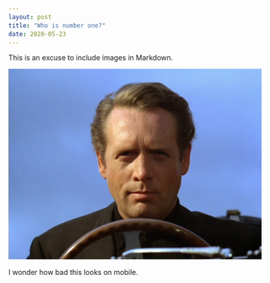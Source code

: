 ```yaml
---
layout: post
title: "Who is number one?"
date: 2020-05-23
---
```


This is an excuse to include images in Markdown.

![prisoner](/media/the_prisoner.jpg "Be seeing you.")

I wonder how bad this looks on mobile.
